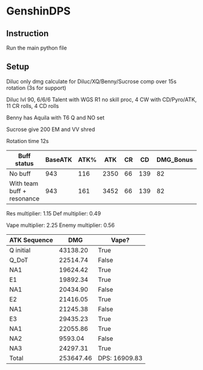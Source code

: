 # GenshinDPS

## Instruction
Run the main python file

## Setup
Diluc only dmg calculate for Diluc/XQ/Benny/Sucrose comp over 15s rotation (3s for support)

Diluc lvl 90, 6/6/6 Talent with WGS R1 no skill proc, 4 CW with CD/Pyro/ATK, 11 CR rolls, 4 CD rolls

Benny has Aquila with T6 Q and NO set

Sucrose give 200 EM and VV shred

Rotation time 12s

| Buff status                | BaseATK | ATK% | ATK  | CR | CD  | DMG_Bonus | EM  |
|----------------------------|---------|------|------|----|-----|-----------|-----|
| No buff                    | 943     | 116  | 2350 | 66 | 139 | 82        | 0   |
| With team buff + resonance | 943     | 161  | 3452 | 66 | 139 | 82        | 200 |

Res multiplier: 1.15 Def multiplier: 0.49

Vape multiplier: 2.25 Enemy multiplier: 0.56

| ATK Sequence | DMG       | Vape?         |
|--------------|-----------|---------------|
| Q initial    | 43138.20  | True          |
| Q_DoT        | 22514.74  | False         |
| NA1          | 19624.42  | True          |
| E1           | 19892.34  | True          |
| NA1          | 20434.90  | False         |
| E2           | 21416.05  | True          |
| NA1          | 21245.38  | False         |
| E3           | 29435.23  | True          |
| NA1          | 22055.86  | True          |
| NA2          | 9593.04   | False         |
| NA3          | 24297.31  | True          |
| Total        | 253647.46 | DPS: 16909.83 |
